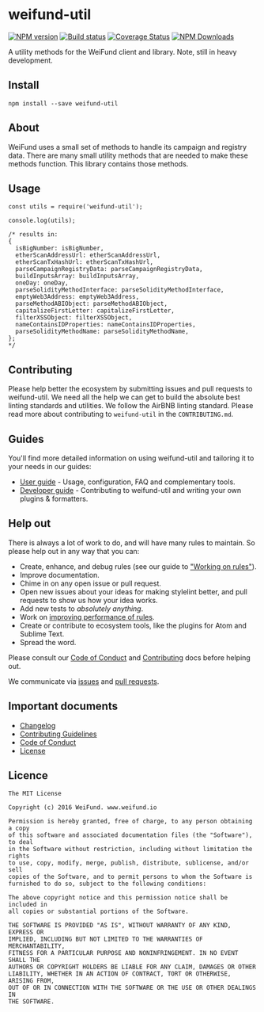 # weifund-util

[![NPM version](http://img.shields.io/npm/v/weifund-util.svg)](https://www.npmjs.org/package/weifund-util) [![Build status](https://ci.appveyor.com/api/projects/status/wwajr0886e00g8je/branch/master?svg=true)](https://ci.appveyor.com/project/weifund/weifund-util/branch/master) [![Coverage Status](https://coveralls.io/repos/github/weifund/weifund-util/badge.svg?branch=master)](https://coveralls.io/github/weifund/weifund-util?branch=master) [![NPM Downloads](https://img.shields.io/npm/dm/weifund-util.svg)](https://www.npmjs.org/package/weifund-util)

A utility methods for the WeiFund client and library. Note, still in heavy development.

## Install

```
npm install --save weifund-util
```

## About

WeiFund uses a small set of methods to handle its campaign and registry data. There are many small utility methods that are needed to make these methods function. This library contains those methods.

## Usage

```
const utils = require('weifund-util');

console.log(utils);

/* results in:
{
  isBigNumber: isBigNumber,
  etherScanAddressUrl: etherScanAddressUrl,
  etherScanTxHashUrl: etherScanTxHashUrl,
  parseCampaignRegistryData: parseCampaignRegistryData,
  buildInputsArray: buildInputsArray,
  oneDay: oneDay,
  parseSolidityMethodInterface: parseSolidityMethodInterface,
  emptyWeb3Address: emptyWeb3Address,
  parseMethodABIObject: parseMethodABIObject,
  capitalizeFirstLetter: capitalizeFirstLetter,
  filterXSSObject: filterXSSObject,
  nameContainsIDProperties: nameContainsIDProperties,
  parseSolidityMethodName: parseSolidityMethodName,
};
*/
```

## Contributing

Please help better the ecosystem by submitting issues and pull requests to weifund-util. We need all the help we can get to build the absolute best linting standards and utilities. We follow the AirBNB linting standard. Please read more about contributing to `weifund-util` in the `CONTRIBUTING.md`.

## Guides

You'll find more detailed information on using weifund-util and tailoring it to your needs in our guides:

- [User guide](docs/user-guide.md) - Usage, configuration, FAQ and complementary tools.
- [Developer guide](docs/developer-guide.md) - Contributing to weifund-util and writing your own plugins & formatters.

## Help out

There is always a lot of work to do, and will have many rules to maintain. So please help out in any way that you can:

- Create, enhance, and debug rules (see our guide to ["Working on rules"](CONTRIBUTING.md)).
- Improve documentation.
- Chime in on any open issue or pull request.
- Open new issues about your ideas for making stylelint better, and pull requests to show us how your idea works.
- Add new tests to *absolutely anything*.
- Work on [improving performance of rules](docs/developer-guide/benchmarks.md).
- Create or contribute to ecosystem tools, like the plugins for Atom and Sublime Text.
- Spread the word.

Please consult our [Code of Conduct](CODE_OF_CONDUCT.md) and [Contributing](CONTRIBUTING.md) docs before helping out.

We communicate via [issues](https://github.com/weifund/weifund-util/issues) and [pull requests](https://github.com/weifund/weifund-util/pulls).

## Important documents

- [Changelog](CHANGELOG.md)
- [Contributing Guidelines](CONTRIBUTING.md)
- [Code of Conduct](CODE_OF_CONDUCT.md)
- [License](https://raw.githubusercontent.com/weifund/weifund-util/master/LICENSE)

## Licence

```
The MIT License

Copyright (c) 2016 WeiFund. www.weifund.io

Permission is hereby granted, free of charge, to any person obtaining a copy
of this software and associated documentation files (the "Software"), to deal
in the Software without restriction, including without limitation the rights
to use, copy, modify, merge, publish, distribute, sublicense, and/or sell
copies of the Software, and to permit persons to whom the Software is
furnished to do so, subject to the following conditions:

The above copyright notice and this permission notice shall be included in
all copies or substantial portions of the Software.

THE SOFTWARE IS PROVIDED "AS IS", WITHOUT WARRANTY OF ANY KIND, EXPRESS OR
IMPLIED, INCLUDING BUT NOT LIMITED TO THE WARRANTIES OF MERCHANTABILITY,
FITNESS FOR A PARTICULAR PURPOSE AND NONINFRINGEMENT. IN NO EVENT SHALL THE
AUTHORS OR COPYRIGHT HOLDERS BE LIABLE FOR ANY CLAIM, DAMAGES OR OTHER
LIABILITY, WHETHER IN AN ACTION OF CONTRACT, TORT OR OTHERWISE, ARISING FROM,
OUT OF OR IN CONNECTION WITH THE SOFTWARE OR THE USE OR OTHER DEALINGS IN
THE SOFTWARE.
```
